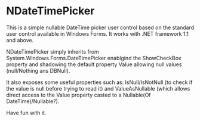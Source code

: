NDateTimePicker
===============

This is a simple nullable DateTime picker user control based on the standard user control available in Windows Forms.
It works with .NET framework 1.1 and above.

NDateTimePicker simply inherits from System.Windows.Forms.DateTimePicker enablgind the ShowCheckBox property and shadowing the default property Value allowing null values (null/Nothing ans DBNull).

It also exposes some useful properties such as: IsNull/IsNotNull (to check if the value is null before trying to read it) and ValueAsNullable (which allows direct access to the Value property casted to a Nullable(Of DateTime)/Nullable?).

Have fun with it.
